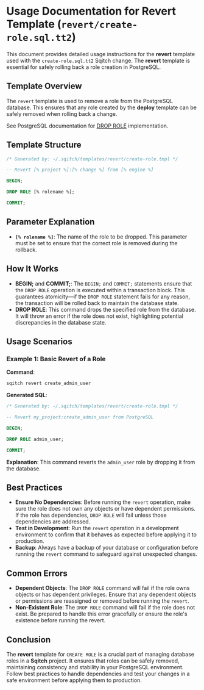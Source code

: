 # Usage Documentation for Revert Template (`revert/create-role.sql.tt2`)

This document provides detailed usage instructions for the **revert** template used with the `create-role.sql.tt2` Sqitch change. The **revert** template is essential for safely rolling back a role creation in PostgreSQL.

## Template Overview

The `revert` template is used to remove a role from the PostgreSQL database. This ensures that any role created by the **deploy** template can be safely removed when rolling back a change.

See PostgreSQL documentation for [DROP ROLE](https://www.postgresql.org/docs/current/sql-droprole.html) implementation.

## Template Structure

```sql
/* Generated by: ~/.sqitch/templates/revert/create-role.tmpl */

-- Revert [% project %]:[% change %] from [% engine %]

BEGIN;

DROP ROLE [% rolename %];

COMMIT;
```

## Parameter Explanation

- **`[% rolename %]`**: The name of the role to be dropped. This parameter must be set to ensure that the correct role is removed during the rollback.

## How It Works

- **BEGIN;** and **COMMIT;**: The `BEGIN;` and `COMMIT;` statements ensure that the `DROP ROLE` operation is executed within a transaction block. This guarantees atomicity—if the `DROP ROLE` statement fails for any reason, the transaction will be rolled back to maintain the database state.
- **DROP ROLE**: This command drops the specified role from the database. It will throw an error if the role does not exist, highlighting potential discrepancies in the database state.

## Usage Scenarios

### Example 1: Basic Revert of a Role

**Command**:
```bash
sqitch revert create_admin_user
```

**Generated SQL**:
```sql
/* Generated by: ~/.sqitch/templates/revert/create-role.tmpl */

-- Revert my_project:create_admin_user from PostgreSQL

BEGIN;

DROP ROLE admin_user;

COMMIT;
```

**Explanation**: This command reverts the `admin_user` role by dropping it from the database.

## Best Practices

- **Ensure No Dependencies**: Before running the `revert` operation, make sure the role does not own any objects or have dependent permissions. If the role has dependencies, `DROP ROLE` will fail unless those dependencies are addressed.
- **Test in Development**: Run the `revert` operation in a development environment to confirm that it behaves as expected before applying it to production.
- **Backup**: Always have a backup of your database or configuration before running the `revert` command to safeguard against unexpected changes.

## Common Errors

- **Dependent Objects**: The `DROP ROLE` command will fail if the role owns objects or has dependent privileges. Ensure that any dependent objects or permissions are reassigned or removed before running the `revert`.
- **Non-Existent Role**: The `DROP ROLE` command will fail if the role does not exist. Be prepared to handle this error gracefully or ensure the role's existence before running the revert.

## Conclusion

The **revert** template for `CREATE ROLE` is a crucial part of managing database roles in a **Sqitch** project. It ensures that roles can be safely removed, maintaining consistency and stability in your PostgreSQL environment. Follow best practices to handle dependencies and test your changes in a safe environment before applying them to production.
